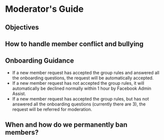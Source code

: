# Moderator's Guide

## Objectives

## How to handle member conflict and bullying

## Onboarding Guidance
- If a new member request has accepted the group rules and answered all the onboarding questions, the request will be automatically accepted.
- If a new member request has not accepted the group rules, it will automatically be declined normally within 1 hour by Facebook Admin Assist.
- If a new member request has accepted the group rules, but has not answered all the onboarding questions (currently there are 3), the request will be referred for moderation.

## When and how do we permanently ban members?
